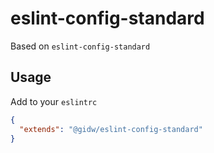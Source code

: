 # eslint-config-standard

Based on `eslint-config-standard`

## Usage

Add to your `eslintrc`

```json
{
  "extends": "@gidw/eslint-config-standard"
}
```
